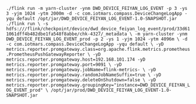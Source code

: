 `./flink run -m yarn-cluster -ynm DWD_DEVICE_FEIYAN_LOG_EVENT -p 3 -ys 3 -yjm 1024 -ytm 2000m -d -c com.iotmars.compass.DeviceChangeLogApp -yqu default /opt/jar/DWD_DEVICE_FEIYAN_LOG_EVENT-1.0-SNAPSHOT.jar`
`./flink run \
 -s hdfs:///flink/checkpoint/device/dwd_device_feiyan_log_event/prod/33d611061dff4b482dbe1fa548f8abbe/chk-4327/_metadata \
 -m yarn-cluster -ynm DWD_DEVICE_FEIYAN_LOG_EVENT_prod -p 2 -ys 1 -yjm 1024 -ytm 4096m \
 -d -c com.iotmars.compass.DeviceChangeLogApp -yqu default \
 -yD metrics.reporter.promgateway.class=org.apache.flink.metrics.prometheus.PrometheusPushGatewayReporter \
 -yD metrics.reporter.promgateway.host=192.168.101.174 -yD metrics.reporter.promgateway.port=9091 \
 -yD metrics.reporter.promgateway.jobName=flink-metrics- \
 -yD metrics.reporter.promgateway.randomJobNameSuffix=true \
 -yD metrics.reporter.promgateway.deleteOnShutdown=false \
 -yD metrics.reporter.promgateway.groupingKey="instance=DWD_DEVICE_FEIYAN_LOG_EVENT_prod" \
 /opt/jar/prod/DWD_DEVICE_FEIYAN_LOG_EVENT-1.0-SNAPSHOT.jar`